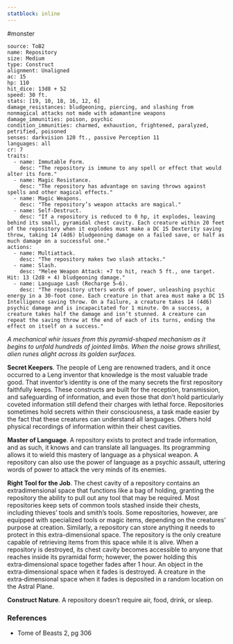 ```yaml
---
statblock: inline
---
```

 #monster 

```statblock
source: ToB2
name: Repository
size: Medium
type: Construct
alignment: Unaligned
ac: 15
hp: 110
hit_dice: 13d8 + 52
speed: 30 ft.
stats: [19, 10, 18, 16, 12, 6]
damage_resistances: bludgeoning, piercing, and slashing from nonmagical attacks not made with adamantine weapons
damage_immunities: poison, psychic
condition_immunities: charmed, exhaustion, frightened, paralyzed, petrified, poisoned
senses: darkvision 120 ft., passive Perception 11
languages: all
cr: 7
traits:
  - name: Immutable Form.
    desc: "The repository is immune to any spell or effect that would alter its form."
  - name: Magic Resistance.
    desc: "The repository has advantage on saving throws against spells and other magical effects."
  - name: Magic Weapons.
    desc: "The repository’s weapon attacks are magical."
  - name: Self-Destruct.
    desc: "If a repository is reduced to 0 hp, it explodes, leaving behind its small, pyramidal chest cavity. Each creature within 20 feet of the repository when it explodes must make a DC 15 Dexterity saving throw, taking 14 (4d6) bludgeoning damage on a failed save, or half as much damage on a successful one."
actions:
  - name: Multiattack.
    desc: "The repository makes two slash attacks."
  - name: Slash.
    desc: "Melee Weapon Attack: +7 to hit, reach 5 ft., one target. Hit: 13 (2d8 + 4) bludgeoning damage."
  - name: Language Lash (Recharge 5–6).
    desc: "The repository utters words of power, unleashing psychic energy in a 30-foot cone. Each creature in that area must make a DC 15 Intelligence saving throw. On a failure, a creature takes 14 (4d6) psychic damage and is incapacitated for 1 minute. On a success, a creature takes half the damage and isn’t stunned. A creature can repeat the saving throw at the end of each of its turns, ending the effect on itself on a success."
```

_A mechanical whir issues from this pyramid-shaped mechanism as it begins to unfold hundreds of jointed limbs. When the noise grows shrillest, alien runes alight across its golden surfaces._

**Secret Keepers**. The people of Leng are renowned traders, and it once occurred to a Leng inventor that knowledge is the most valuable trade good. That inventor’s identity is one of the many secrets the first repository faithfully keeps. These constructs are built for the reception, transmission, and safeguarding of information, and even those that don’t hold particularly coveted information still defend their charges with lethal force. Repositories sometimes hold secrets within their consciousness, a task made easier by the fact that these creatures can understand all languages. Others hold physical recordings of information within their chest cavities.

**Master of Language**. A repository exists to protect and trade information, and as such, it knows and can translate all languages. Its programming allows it to wield this mastery of language as a physical weapon. A repository can also use the power of language as a psychic assault, uttering words of power to attack the very minds of its enemies.

**Right Tool for the Job**. The chest cavity of a repository contains an extradimensional space that functions like a bag of holding, granting the repository the ability to pull out any tool that may be required. Most repositories keep sets of common tools stashed inside their chests, including thieves’ tools and smith’s tools. Some repositories, however, are equipped with specialized tools or magic items, depending on the creatures’ purpose at creation. Similarly, a repository can store anything it needs to protect in this extra-dimensional space. The repository is the only creature capable of retrieving items from this space while it is alive. When a repository is destroyed, its chest cavity becomes accessible to anyone that reaches inside its pyramidal form; however, the power holding this extra‑dimensional space together fades after 1 hour. An object in the extra‑dimensional space when it fades is destroyed. A creature in the extra‑dimensional space when it fades is deposited in a random location on the Astral Plane.

**Construct Nature**. A repository doesn’t require air, food, drink, or sleep.

### References

* Tome of Beasts 2, pg 306
